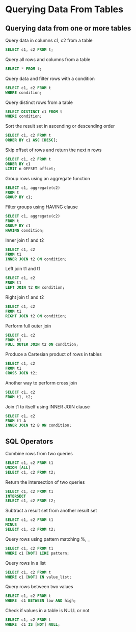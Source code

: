 # Querying Data From Tables

## Querying data from one or more tables

Query data in columns c1, c2 from a table
```sql
SELECT c1, c2 FROM t;
```

Query all rows and columns from a table
```sql
SELECT * FROM t;
```

Query data and filter rows with a condition
```sql
SELECT c1, c2 FROM t
WHERE condition;
```

Query distinct rows from a table
```sql
SELECT DISTINCT c1 FROM t
WHERE condition;
```

Sort the result set in ascending or descending order
```sql
SELECT c1, c2 FROM t
ORDER BY c1 ASC [DESC];
```
Skip offset of rows and return the next n rows
```sql
SELECT c1, c2 FROM t
ORDER BY c1 
LIMIT n OFFSET offset;
```
Group rows using an aggregate function
```sql
SELECT c1, aggregate(c2)
FROM t
GROUP BY c1;
```

Filter groups using HAVING clause
```sql
SELECT c1, aggregate(c2)
FROM t
GROUP BY c1
HAVING condition;
```

Inner join t1 and t2
```sql
SELECT c1, c2 
FROM t1
INNER JOIN t2 ON condition;
```

Left join t1 and t1
```sql
SELECT c1, c2 
FROM t1
LEFT JOIN t2 ON condition;
```

Right join t1 and t2
```sql
SELECT c1, c2 
FROM t1
RIGHT JOIN t2 ON condition;
```

Perform full outer join
```sql
SELECT c1, c2 
FROM t1
FULL OUTER JOIN t2 ON condition;
```

Produce a Cartesian product of rows in tables
```sql
SELECT c1, c2 
FROM t1
CROSS JOIN t2;
```

Another way to perform cross join
```sql
SELECT c1, c2 
FROM t1, t2;
```

Join t1 to itself using INNER JOIN clause
```sql
SELECT c1, c2
FROM t1 A
INNER JOIN t2 B ON condition;
```

## SQL Operators

Combine rows from two queries
```sql
SELECT c1, c2 FROM t1
UNION [ALL]
SELECT c1, c2 FROM t2;
```

Return the intersection of two queries
```sql
SELECT c1, c2 FROM t1
INTERSECT
SELECT c1, c2 FROM t2;
```

Subtract a result set from another result set
```sql
SELECT c1, c2 FROM t1
MINUS
SELECT c1, c2 FROM t2;
```

Query rows using pattern matching %, _
```sql
SELECT c1, c2 FROM t1
WHERE c1 [NOT] LIKE pattern;
```

Query rows in a list
```sql
SELECT c1, c2 FROM t
WHERE c1 [NOT] IN value_list;
```

Query rows between two values
```sql
SELECT c1, c2 FROM t
WHERE  c1 BETWEEN low AND high;
```

Check if values in a table is NULL or not
```sql
SELECT c1, c2 FROM t
WHERE  c1 IS [NOT] NULL;
```
